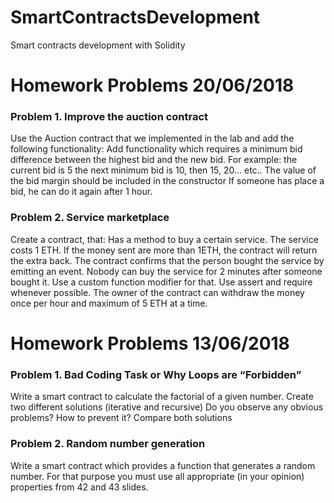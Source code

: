 # SmartContractsDevelopment
Smart contracts development with Solidity

# Homework Problems 20/06/2018

### Problem 1. Improve the auction contract
Use the Auction contract that we implemented in the lab and add the following functionality:
Add functionality which requires a minimum bid difference between the highest bid and the new bid. For example: the current bid is 5 the next minimum bid is 10, then 15, 20… etc..
The value of the bid margin should be included in the constructor
If someone has place a bid, he can do it again after 1 hour. 

### Problem 2. Service marketplace
Create a contract, that:
Has a method to buy a certain service. The service costs 1 ETH.
If the money sent are more than 1ETH, the contract will return the extra back.
The contract confirms that the person bought the service by emitting an event.
Nobody can buy the service for 2 minutes after someone bought it. Use a custom function modifier for that.
Use assert and require whenever possible.
The owner of the contract can withdraw the money once per hour and maximum of 5 ETH at a time.

# Homework Problems 13/06/2018

### Problem 1. Bad Coding Task or Why Loops are “Forbidden”
Write a smart contract to calculate the factorial of a given number. Create two different solutions (iterative and recursive)
Do you observe any obvious problems?
How to prevent it?
Compare both solutions

### Problem 2. Random number generation
Write a smart contract which provides a function that generates a random number. For that purpose you must use all appropriate (in your opinion) properties from 42 and 43 slides. 
